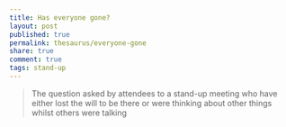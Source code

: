 ```yaml
---
title: Has everyone gone?
layout: post
published: true
permalink: thesaurus/everyone-gone
share: true
comment: true
tags: stand-up
---
```

> The question asked by attendees to a stand-up meeting who have either lost the will to be there or were thinking about other things whilst others were talking
